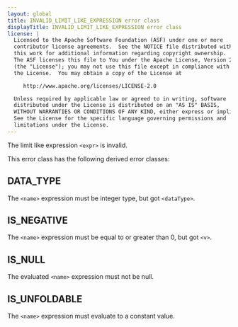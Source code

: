 ```yaml
---
layout: global
title: INVALID_LIMIT_LIKE_EXPRESSION error class
displayTitle: INVALID_LIMIT_LIKE_EXPRESSION error class
license: |
  Licensed to the Apache Software Foundation (ASF) under one or more
  contributor license agreements.  See the NOTICE file distributed with
  this work for additional information regarding copyright ownership.
  The ASF licenses this file to You under the Apache License, Version 2.0
  (the "License"); you may not use this file except in compliance with
  the License.  You may obtain a copy of the License at

     http://www.apache.org/licenses/LICENSE-2.0

  Unless required by applicable law or agreed to in writing, software
  distributed under the License is distributed on an "AS IS" BASIS,
  WITHOUT WARRANTIES OR CONDITIONS OF ANY KIND, either express or implied.
  See the License for the specific language governing permissions and
  limitations under the License.
---
```


The limit like expression `<expr>` is invalid.

This error class has the following derived error classes:

## DATA_TYPE

The `<name>` expression must be integer type, but got `<dataType>`.

## IS_NEGATIVE

The `<name>` expression must be equal to or greater than 0, but got `<v>`.

## IS_NULL

The evaluated `<name>` expression must not be null.

## IS_UNFOLDABLE

The `<name>` expression must evaluate to a constant value.

